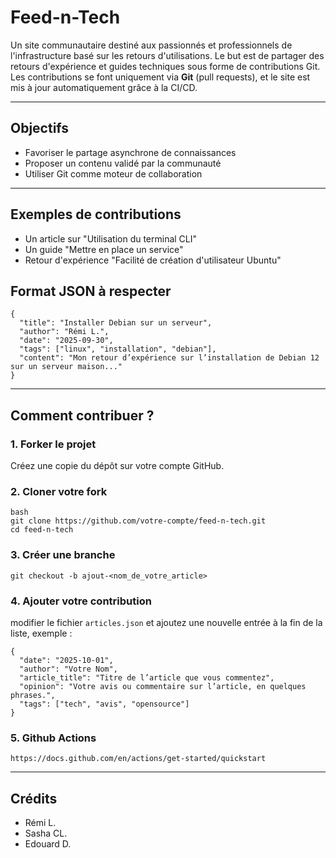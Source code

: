 # Feed-n-Tech

Un site communautaire destiné aux passionnés et professionnels de l'infrastructure basé sur les retours d'utilisations.
Le but est de partager des retours d'expérience et guides techniques sous forme de contributions Git. 
Les contributions se font uniquement via **Git** (pull requests), et le site est mis à jour automatiquement grâce à la CI/CD.  

---

## Objectifs

- Favoriser le partage asynchrone de connaissances
- Proposer un contenu validé par la communauté
- Utiliser Git comme moteur de collaboration

---

## Exemples de contributions
- Un article sur "Utilisation du terminal CLI"
- Un guide "Mettre en place un service"
- Retour d'expérience "Facilité de création d'utilisateur Ubuntu"

## Format JSON à respecter
```
{
  "title": "Installer Debian sur un serveur",
  "author": "Rémi L.",
  "date": "2025-09-30",
  "tags": ["linux", "installation", "debian"],
  "content": "Mon retour d’expérience sur l’installation de Debian 12 sur un serveur maison..."
}
```

---

## Comment contribuer ?

### 1. Forker le projet
Créez une copie du dépôt sur votre compte GitHub.

### 2. Cloner votre fork
```
bash
git clone https://github.com/votre-compte/feed-n-tech.git
cd feed-n-tech
```

### 3. Créer une branche
`git checkout -b ajout-<nom_de_votre_article>`

### 4. Ajouter votre contribution
modifier le fichier `articles.json` et ajoutez une nouvelle entrée à la fin de la liste, exemple :
```
{
  "date": "2025-10-01",
  "author": "Votre Nom",
  "article_title": "Titre de l’article que vous commentez",
  "opinion": "Votre avis ou commentaire sur l’article, en quelques phrases.",
  "tags": ["tech", "avis", "opensource"]
}
```

### 5. Github Actions

`https://docs.github.com/en/actions/get-started/quickstart`


---

## Crédits
- Rémi L.
- Sasha CL.
- Edouard D.
